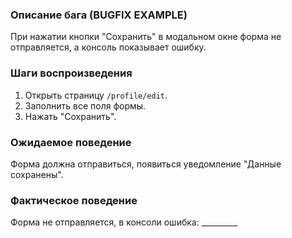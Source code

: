 ### Описание бага (BUGFIX EXAMPLE)
При нажатии кнопки "Сохранить" в модальном окне форма не отправляется, а консоль показывает ошибку.  

### Шаги воспроизведения  
1. Открыть страницу `/profile/edit`.  
2. Заполнить все поля формы.  
3. Нажать "Сохранить".  

### Ожидаемое поведение  
Форма должна отправиться, появиться уведомление "Данные сохранены".  

### Фактическое поведение  
Форма не отправляется, в консоли ошибка: _________

